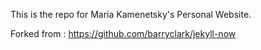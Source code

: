 
This is the repo for Maria Kamenetsky's Personal Website.

Forked from : https://github.com/barryclark/jekyll-now
